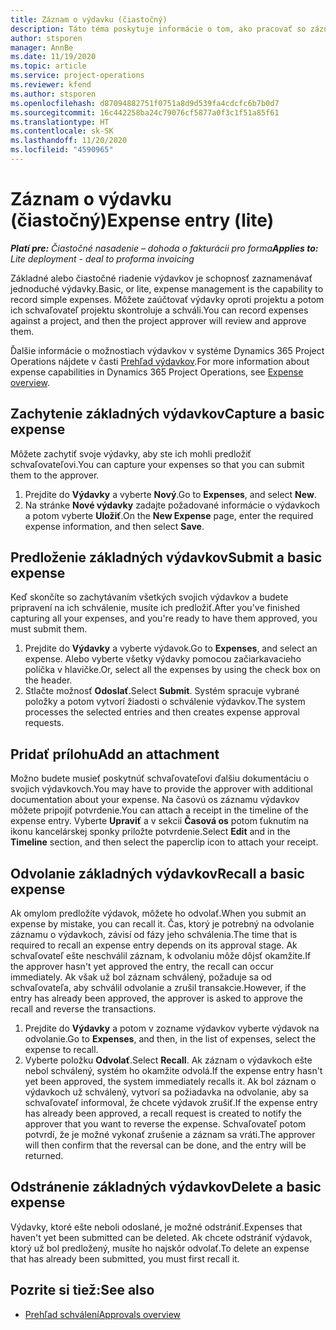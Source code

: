 ```yaml
---
title: Záznam o výdavku (čiastočný)
description: Táto téma poskytuje informácie o tom, ako pracovať so záznamom o výdavku pri čiastočnom nasadení.
author: stsporen
manager: AnnBe
ms.date: 11/19/2020
ms.topic: article
ms.service: project-operations
ms.reviewer: kfend
ms.author: stsporen
ms.openlocfilehash: d87094882751f0751a8d9d539fa4cdcfc6b7b0d7
ms.sourcegitcommit: 16c442258ba24c79076cf5877a0f3c1f51a85f61
ms.translationtype: HT
ms.contentlocale: sk-SK
ms.lasthandoff: 11/20/2020
ms.locfileid: "4590965"
---
```

# <a name="expense-entry-lite"></a><span data-ttu-id="35436-103">Záznam o výdavku (čiastočný)</span><span class="sxs-lookup"><span data-stu-id="35436-103">Expense entry (lite)</span></span>

<span data-ttu-id="35436-104">_**Platí pre:** Čiastočné nasadenie – dohoda o fakturácii pro forma_</span><span class="sxs-lookup"><span data-stu-id="35436-104">_**Applies to:** Lite deployment - deal to proforma invoicing_</span></span>

<span data-ttu-id="35436-105">Základné alebo čiastočné riadenie výdavkov je schopnosť zaznamenávať jednoduché výdavky.</span><span class="sxs-lookup"><span data-stu-id="35436-105">Basic, or lite, expense management is the capability to record simple expenses.</span></span> <span data-ttu-id="35436-106">Môžete zaúčtovať výdavky oproti projektu a potom ich schvaľovateľ projektu skontroluje a schváli.</span><span class="sxs-lookup"><span data-stu-id="35436-106">You can record expenses against a project, and then the project approver will review and approve them.</span></span>

<span data-ttu-id="35436-107">Ďalšie informácie o možnostiach výdavkov v systéme Dynamics 365 Project Operations nájdete v časti [Prehľad výdavkov](expense-overview.md).</span><span class="sxs-lookup"><span data-stu-id="35436-107">For more information about expense capabilities in Dynamics 365 Project Operations, see [Expense overview](expense-overview.md).</span></span>

## <a name="capture-a-basic-expense"></a><span data-ttu-id="35436-108">Zachytenie základných výdavkov</span><span class="sxs-lookup"><span data-stu-id="35436-108">Capture a basic expense</span></span>

<span data-ttu-id="35436-109">Môžete zachytiť svoje výdavky, aby ste ich mohli predložiť schvaľovateľovi.</span><span class="sxs-lookup"><span data-stu-id="35436-109">You can capture your expenses so that you can submit them to the approver.</span></span>

1. <span data-ttu-id="35436-110">Prejdite do **Výdavky** a vyberte **Nový**.</span><span class="sxs-lookup"><span data-stu-id="35436-110">Go to **Expenses**, and select **New**.</span></span>
2. <span data-ttu-id="35436-111">Na stránke **Nové výdavky** zadajte požadované informácie o výdavkoch a potom vyberte **Uložiť**.</span><span class="sxs-lookup"><span data-stu-id="35436-111">On the **New Expense** page, enter the required expense information, and then select **Save**.</span></span>

## <a name="submit-a-basic-expense"></a><span data-ttu-id="35436-112">Predloženie základných výdavkov</span><span class="sxs-lookup"><span data-stu-id="35436-112">Submit a basic expense</span></span>

<span data-ttu-id="35436-113">Keď skončíte so zachytávaním všetkých svojich výdavkov a budete pripravení na ich schválenie, musíte ich predložiť.</span><span class="sxs-lookup"><span data-stu-id="35436-113">After you've finished capturing all your expenses, and you're ready to have them approved, you must submit them.</span></span>

1. <span data-ttu-id="35436-114">Prejdite do **Výdavky** a vyberte výdavok.</span><span class="sxs-lookup"><span data-stu-id="35436-114">Go to **Expenses**, and select an expense.</span></span> <span data-ttu-id="35436-115">Alebo vyberte všetky výdavky pomocou začiarkavacieho políčka v hlavičke.</span><span class="sxs-lookup"><span data-stu-id="35436-115">Or, select all the expenses by using the check box on the header.</span></span>
2. <span data-ttu-id="35436-116">Stlačte možnosť **Odoslať**.</span><span class="sxs-lookup"><span data-stu-id="35436-116">Select **Submit**.</span></span> <span data-ttu-id="35436-117">Systém spracuje vybrané položky a potom vytvorí žiadosti o schválenie výdavkov.</span><span class="sxs-lookup"><span data-stu-id="35436-117">The system processes the selected entries and then creates expense approval requests.</span></span>

## <a name="add-an-attachment"></a><span data-ttu-id="35436-118">Pridať prílohu</span><span class="sxs-lookup"><span data-stu-id="35436-118">Add an attachment</span></span>

<span data-ttu-id="35436-119">Možno budete musieť poskytnúť schvaľovateľovi ďalšiu dokumentáciu o svojich výdavkovch.</span><span class="sxs-lookup"><span data-stu-id="35436-119">You may have to provide the approver with additional documentation about your expense.</span></span> <span data-ttu-id="35436-120">Na časovú os záznamu výdavkov môžete pripojiť potvrdenie.</span><span class="sxs-lookup"><span data-stu-id="35436-120">You can attach a receipt in the timeline of the expense entry.</span></span> <span data-ttu-id="35436-121">Vyberte **Upraviť** a v sekcii **Časová os** potom ťuknutím na ikonu kancelárskej sponky priložte potvrdenie.</span><span class="sxs-lookup"><span data-stu-id="35436-121">Select **Edit** and in the **Timeline** section, and then select the paperclip icon to attach your receipt.</span></span>

## <a name="recall-a-basic-expense"></a><span data-ttu-id="35436-122">Odvolanie základných výdavkov</span><span class="sxs-lookup"><span data-stu-id="35436-122">Recall a basic expense</span></span>

<span data-ttu-id="35436-123">Ak omylom predložíte výdavok, môžete ho odvolať.</span><span class="sxs-lookup"><span data-stu-id="35436-123">When you submit an expense by mistake, you can recall it.</span></span> <span data-ttu-id="35436-124">Čas, ktorý je potrebný na odvolanie záznamu o výdavkoch, závisí od fázy jeho schválenia.</span><span class="sxs-lookup"><span data-stu-id="35436-124">The time that is required to recall an expense entry depends on its approval stage.</span></span>  <span data-ttu-id="35436-125">Ak schvaľovateľ ešte neschválil záznam, k odvolaniu môže dôjsť okamžite.</span><span class="sxs-lookup"><span data-stu-id="35436-125">If the approver hasn't yet approved the entry, the recall can occur immediately.</span></span> <span data-ttu-id="35436-126">Ak však už bol záznam schválený, požaduje sa od schvaľovateľa, aby schválil odvolanie a zrušil transakcie.</span><span class="sxs-lookup"><span data-stu-id="35436-126">However, if the entry has already been approved, the approver is asked to approve the recall and reverse the transactions.</span></span>

1. <span data-ttu-id="35436-127">Prejdite do **Výdavky** a potom v zozname výdavkov vyberte výdavok na odvolanie.</span><span class="sxs-lookup"><span data-stu-id="35436-127">Go to **Expenses**, and then, in the list of expenses, select the expense to recall.</span></span>
2. <span data-ttu-id="35436-128">Vyberte položku **Odvolať**.</span><span class="sxs-lookup"><span data-stu-id="35436-128">Select **Recall**.</span></span> <span data-ttu-id="35436-129">Ak záznam o výdavkoch ešte nebol schválený, systém ho okamžite odvolá.</span><span class="sxs-lookup"><span data-stu-id="35436-129">If the expense entry hasn't yet been approved, the system immediately recalls it.</span></span> <span data-ttu-id="35436-130">Ak bol záznam o výdavkoch už schválený, vytvorí sa požiadavka na odvolanie, aby sa schvaľovateľ informoval, že chcete výdavok zrušiť.</span><span class="sxs-lookup"><span data-stu-id="35436-130">If the expense entry has already been approved, a recall request is created to notify the approver that you want to reverse the expense.</span></span> <span data-ttu-id="35436-131">Schvaľovateľ potom potvrdí, že je možné vykonať zrušenie a záznam sa vráti.</span><span class="sxs-lookup"><span data-stu-id="35436-131">The approver will then confirm that the reversal can be done, and the entry will be returned.</span></span>

## <a name="delete-a-basic-expense"></a><span data-ttu-id="35436-132">Odstránenie základných výdavkov</span><span class="sxs-lookup"><span data-stu-id="35436-132">Delete a basic expense</span></span>

<span data-ttu-id="35436-133">Výdavky, ktoré ešte neboli odoslané, je možné odstrániť.</span><span class="sxs-lookup"><span data-stu-id="35436-133">Expenses that haven't yet been submitted can be deleted.</span></span> <span data-ttu-id="35436-134">Ak chcete odstrániť výdavok, ktorý už bol predložený, musíte ho najskôr odvolať.</span><span class="sxs-lookup"><span data-stu-id="35436-134">To delete an expense that has already been submitted, you must first recall it.</span></span>

## <a name="see-also"></a><span data-ttu-id="35436-135">Pozrite si tiež:</span><span class="sxs-lookup"><span data-stu-id="35436-135">See also</span></span>

- [<span data-ttu-id="35436-136">Prehľad schválení</span><span class="sxs-lookup"><span data-stu-id="35436-136">Approvals overview</span></span>](../approvals/approvals-overview.md)
